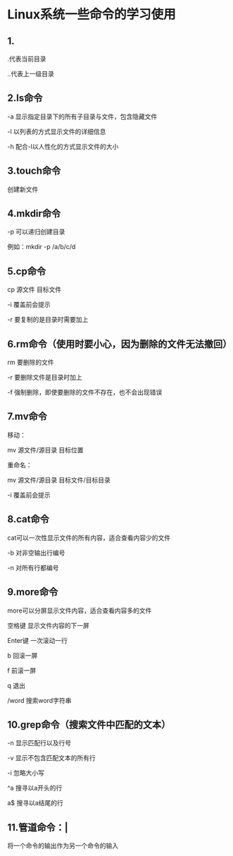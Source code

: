 # Linux系统一些命令的学习使用

## 1.  
.代表当前目录 

..代表上一级目录

## 2.ls命令
-a 显示指定目录下的所有子目录与文件，包含隐藏文件

-l 以列表的方式显示文件的详细信息

-h 配合-l以人性化的方式显示文件的大小

## 3.touch命令
创建新文件

## 4.mkdir命令
-p 可以递归创建目录

例如：mkdir -p /a/b/c/d

## 5.cp命令
cp 源文件 目标文件

-i 覆盖前会提示

-r 要复制的是目录时需要加上

## 6.rm命令（使用时要小心，因为删除的文件无法撤回）
rm 要删除的文件

-r 要删除文件是目录时加上

-f 强制删除，即使要删除的文件不存在，也不会出现错误

## 7.mv命令
移动：

mv 源文件/源目录 目标位置

重命名：

mv 源文件/源目录 目标文件/目标目录

-i 覆盖前会提示

## 8.cat命令
cat可以一次性显示文件的所有内容，适合查看内容少的文件

-b 对非空输出行编号

-n 对所有行都编号

## 9.more命令
more可以分屏显示文件内容，适合查看内容多的文件

空格键 显示文件内容的下一屏

Enter键 一次滚动一行

b 回滚一屏

f 前滚一屏

q 退出

/word 搜索word字符串

## 10.grep命令（搜索文件中匹配的文本）
-n 显示匹配行以及行号

-v 显示不包含匹配文本的所有行

-i 忽略大小写

^a 搜寻以a开头的行

a$ 搜寻以a结尾的行


## 11.管道命令：|
将一个命令的输出作为另一个命令的输入


